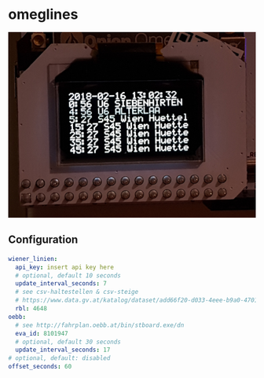 # omeglines

![oled display](pictures/20180216T130230.jpg)

## Configuration

```yaml
wiener_linien:
  api_key: insert api key here
  # optional, default 10 seconds
  update_interval_seconds: 7
  # see csv-haltestellen & csv-steige
  # https://www.data.gv.at/katalog/dataset/add66f20-d033-4eee-b9a0-47019828e698
  rbl: 4648
oebb:
  # see http://fahrplan.oebb.at/bin/stboard.exe/dn
  eva_id: 8101947
  # optional, default 30 seconds
  update_interval_seconds: 17
# optional, default: disabled
offset_seconds: 60
```
